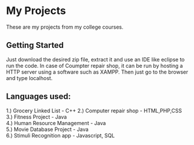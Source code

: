 # My Projects

These are my projects from my college courses. 

## Getting Started

Just download the desired zip file, extract it and use an IDE like eclipse to run the code. In case of Coumpter repair shop, it can be run by hosting a HTTP server using a software such as XAMPP. Then just go to the browser and type localhost.

## Languages used:

1.) Grocery Linked List - C++
2.) Computer repair shop - HTML,PHP,CSS  
3.) Fitness Project - Java  
4.) Human Resource Management - Java  
5.) Movie Database Project - Java  
6.) Stimuli Recognition app - Javascript, SQL
